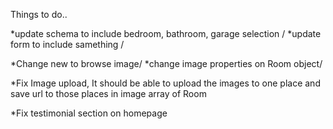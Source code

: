 Things to do..

*update schema to include bedroom, bathroom, garage selection \/
*update form to include samething \/

*Change new to browse image\/
*change image properties on Room object\/

*Fix Image upload, It should be able to upload the images to one place and save url to those places in image array of Room

*Fix testimonial section on homepage
